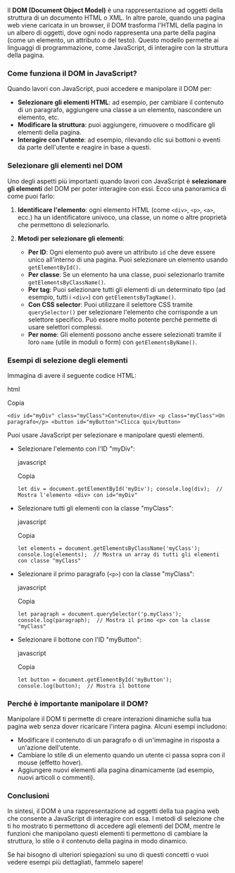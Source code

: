 Il **DOM (Document Object Model)** è una rappresentazione ad oggetti della struttura di un documento HTML o XML. In altre parole, quando una pagina web viene caricata in un browser, il DOM trasforma l'HTML della pagina in un albero di oggetti, dove ogni nodo rappresenta una parte della pagina (come un elemento, un attributo o del testo). Questo modello permette ai linguaggi di programmazione, come JavaScript, di interagire con la struttura della pagina.

### Come funziona il DOM in JavaScript?

Quando lavori con JavaScript, puoi accedere e manipolare il DOM per:

- **Selezionare gli elementi HTML**: ad esempio, per cambiare il contenuto di un paragrafo, aggiungere una classe a un elemento, nascondere un elemento, etc.
- **Modificare la struttura**: puoi aggiungere, rimuovere o modificare gli elementi della pagina.
- **Interagire con l'utente**: ad esempio, rilevando clic sui bottoni o eventi da parte dell'utente e reagire in base a questi.

### Selezionare gli elementi nel DOM

Uno degli aspetti più importanti quando lavori con JavaScript è **selezionare gli elementi** del DOM per poter interagire con essi. Ecco una panoramica di come puoi farlo:

1. **Identificare l'elemento**: ogni elemento HTML (come `<div>`, `<p>`, `<a>`, ecc.) ha un identificatore univoco, una classe, un nome o altre proprietà che permettono di selezionarlo.
    
2. **Metodi per selezionare gli elementi**:
    
    - **Per ID**: Ogni elemento può avere un attributo `id` che deve essere unico all'interno di una pagina. Puoi selezionare un elemento usando `getElementById()`.
    - **Per classe**: Se un elemento ha una classe, puoi selezionarlo tramite `getElementsByClassName()`.
    - **Per tag**: Puoi selezionare tutti gli elementi di un determinato tipo (ad esempio, tutti i `<div>`) con `getElementsByTagName()`.
    - **Con CSS selector**: Puoi utilizzare il selettore CSS tramite `querySelector()` per selezionare l'elemento che corrisponde a un selettore specifico. Può essere molto potente perché permette di usare selettori complessi.
    - **Per nome**: Gli elementi possono anche essere selezionati tramite il loro `name` (utile in moduli o form) con `getElementsByName()`.

### Esempi di selezione degli elementi

Immagina di avere il seguente codice HTML:

html

Copia

`<div id="myDiv" class="myClass">Contenuto</div> <p class="myClass">Un paragrafo</p> <button id="myButton">Clicca qui</button>`

Puoi usare JavaScript per selezionare e manipolare questi elementi.

- Selezionare l'elemento con l'ID "myDiv":
    
    javascript
    
    Copia
    
    `let div = document.getElementById('myDiv'); console.log(div);  // Mostra l'elemento <div> con id="myDiv"`
    
- Selezionare tutti gli elementi con la classe "myClass":
    
    javascript
    
    Copia
    
    `let elements = document.getElementsByClassName('myClass'); console.log(elements);  // Mostra un array di tutti gli elementi con classe "myClass"`
    
- Selezionare il primo paragrafo (`<p>`) con la classe "myClass":
    
    javascript
    
    Copia
    
    `let paragraph = document.querySelector('p.myClass'); console.log(paragraph);  // Mostra il primo <p> con la classe "myClass"`
    
- Selezionare il bottone con l'ID "myButton":
    
    javascript
    
    Copia
    
    `let button = document.getElementById('myButton'); console.log(button);  // Mostra il bottone`
    

### Perché è importante manipolare il DOM?

Manipolare il DOM ti permette di creare interazioni dinamiche sulla tua pagina web senza dover ricaricare l'intera pagina. Alcuni esempi includono:

- Modificare il contenuto di un paragrafo o di un'immagine in risposta a un'azione dell'utente.
- Cambiare lo stile di un elemento quando un utente ci passa sopra con il mouse (effetto hover).
- Aggiungere nuovi elementi alla pagina dinamicamente (ad esempio, nuovi articoli o commenti).

### Conclusioni

In sintesi, il DOM è una rappresentazione ad oggetti della tua pagina web che consente a JavaScript di interagire con essa. I metodi di selezione che ti ho mostrato ti permettono di accedere agli elementi del DOM, mentre le funzioni che manipolano questi elementi ti permettono di cambiare la struttura, lo stile o il contenuto della pagina in modo dinamico.

Se hai bisogno di ulteriori spiegazioni su uno di questi concetti o vuoi vedere esempi più dettagliati, fammelo sapere!